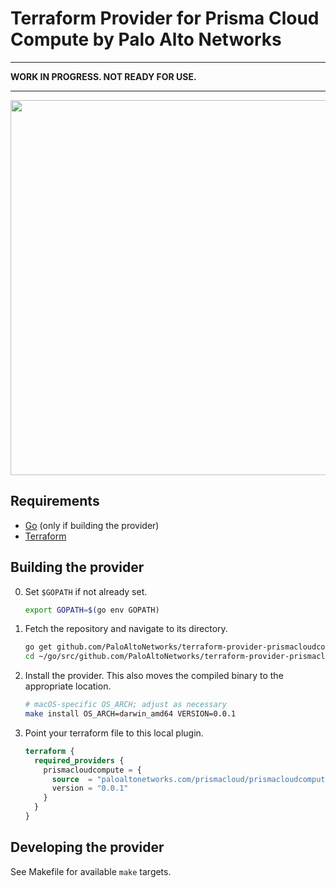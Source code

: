 # Terraform Provider for Prisma Cloud Compute by Palo Alto Networks

---
**WORK IN PROGRESS. NOT READY FOR USE.**

---
<a href="https://www.terraform.io"><img src="https://cdn.rawgit.com/hashicorp/terraform-website/master/content/source/assets/images/logo-hashicorp.svg" width="600px"></a>

## Requirements
- [Go](https://golang.org/doc/install) (only if building the provider)
- [Terraform](https://www.terraform.io/downloads.html)

## Building the provider
0. Set `$GOPATH` if not already set.
    ```bash
    export GOPATH=$(go env GOPATH)
    ```
1. Fetch the repository and navigate to its directory.
    ```bash
    go get github.com/PaloAltoNetworks/terraform-provider-prismacloudcompute
    cd ~/go/src/github.com/PaloAltoNetworks/terraform-provider-prismacloudcompute
    ```
2. Install the provider.
This also moves the compiled binary to the appropriate location.
    ```bash
    # macOS-specific OS_ARCH; adjust as necessary
    make install OS_ARCH=darwin_amd64 VERSION=0.0.1
    ```
4. Point your terraform file to this local plugin.
    ```terraform
    terraform {
      required_providers {
        prismacloudcompute = {
          source  = "paloaltonetworks.com/prismacloud/prismacloudcompute"
          version = "0.0.1"
        }
      }
    }
    ```

## Developing the provider
See Makefile for available `make` targets.
